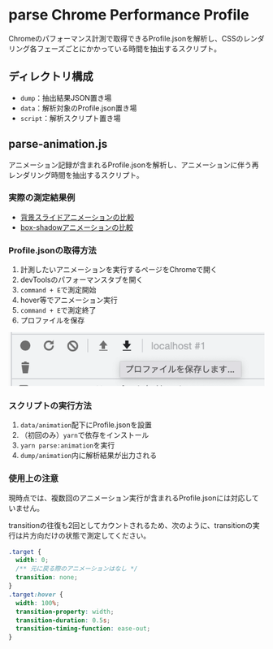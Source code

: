 # parse Chrome Performance Profile

Chromeのパフォーマンス計測で取得できるProfile.jsonを解析し、CSSのレンダリング各フェーズごとにかかっている時間を抽出するスクリプト。

## ディレクトリ構成

- `dump`：抽出結果JSON置き場
- `data`：解析対象のProfile.json置き場
- `script`：解析スクリプト置き場

## parse-animation.js

アニメーション記録が含まれるProfile.jsonを解析し、アニメーションに伴う再レンダリング時間を抽出するスクリプト。

### 実際の測定結果例

- [背景スライドアニメーションの比較](/dump/animation/flow-bg)
- [box-shadowアニメーションの比較](/dump/animation/box-shadow)

### Profile.jsonの取得方法

1. 計測したいアニメーションを実行するページをChromeで開く
2. devToolsのパフォーマンスタブを開く
3. `command + E`で測定開始
4. hover等でアニメーション実行
5. `command + E`で測定終了
6. プロファイルを保存

![Chrome開発者ツールのパフォーマンスタブにあるプロファイル保存ボタンのスクショ](/images/chrome-save-profile.png)

### スクリプトの実行方法

1. `data/animation`配下にProfile.jsonを設置
2. （初回のみ）`yarn`で依存をインストール
3. `yarn parse:animation`を実行
4. `dump/animation`内に解析結果が出力される

### 使用上の注意

現時点では、複数回のアニメーション実行が含まれるProfile.jsonには対応していません。

transitionの往復も2回としてカウントされるため、次のように、transitionの実行は片方向だけの状態で測定してください。

```css
.target {
  width: 0;
  /** 元に戻る際のアニメーションはなし */
  transition: none;
}
.target:hover {
  width: 100%;
  transition-property: width;
  transition-duration: 0.5s;
  transition-timing-function: ease-out;
}
```